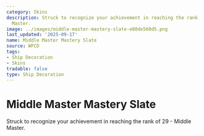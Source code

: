 ```yaml
---
category: Skins
description: Struck to recognize your achievement in reaching the rank of 29 - Middle
  Master.
image: ../images/middle-master-mastery-slate-e08de560d5.png
last_updated: '2025-09-17'
name: Middle Master Mastery Slate
source: WFCD
tags:
- Ship Decoration
- Skins
tradable: false
type: Ship Decoration
---
```


# Middle Master Mastery Slate

Struck to recognize your achievement in reaching the rank of 29 - Middle Master.

